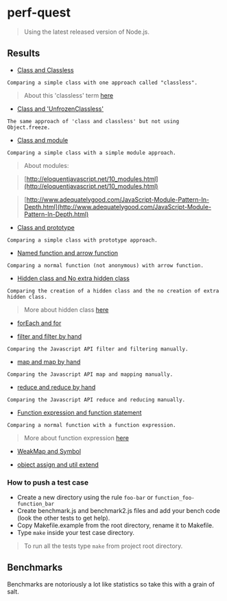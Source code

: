 # perf-quest

> Using the latest released version of Node.js.

## Results

- [Class and Classless](class-classless/#readme)

```
Comparing a simple class with one approach called "classless".
```

> About this 'classless' term [here](https://gist.github.com/mpj/17d8d73275bca303e8d2)

- [Class and 'UnfrozenClassless'](class-unfrozenclassless/#readme)

```
The same approach of 'class and classless' but not using Object.freeze.
```

- [Class and module](class-module/#readme)

```
Comparing a simple class with a simple module approach.
```

> About modules:

> [http://eloquentjavascript.net/10_modules.html](http://eloquentjavascript.net/10_modules.html)

> [http://www.adequatelygood.com/JavaScript-Module-Pattern-In-Depth.html](http://www.adequatelygood.com/JavaScript-Module-Pattern-In-Depth.html)


- [Class and prototype](class-prototype/#readme)

```
Comparing a simple class with prototype approach.
```

- [Named function and arrow function](named_function-arrow_function/#readme)

```
Comparing a normal function (not anonymous) with arrow function.
```

- [Hidden class and No extra hidden class](hidden_class-no_extra_hidden_class/#readme)

```
Comparing the creation of a hidden class and the no creation of extra hidden class.
```

> More about hidden class [here](https://github.com/v8/v8/wiki/Design%20Elements#fast-property-access)


- [forEach and for](foreach-for/#readme)


- [filter and filter by hand](filter-filter_by_hand/#readme)

```
Comparing the Javascript API filter and filtering manually.
```

- [map and map by hand](map-map_by_hand/#readme)

```
Comparing the Javascript API map and mapping manually.
```

- [reduce and reduce by hand](reduce-reduce_by_hand/#readme)

```
Comparing the Javascript API reduce and reducing manually.
```

- [Function expression and function statement](function_expression-function_statement/#readme)

```
Comparing a normal function with a function expression.
```

> More about function expression [here](https://developer.mozilla.org/en/docs/web/JavaScript/Reference/Operators/function)

- [WeakMap and Symbol](weakmap-symbol/#readme)


- [object assign and util extend](object_assign-util_extend/#readme)


### How to push a test case

- Create a new directory using the rule `foo-bar` or `function_foo-function_bar`
- Create benchmark.js and benchmark2.js files and add your bench code (look the other tests to get help).
- Copy Makefile.example from the root directory, rename it to Makefile.
- Type `make` inside your test case directory.


> To run all the tests type `make` from project root directory.

## Benchmarks

Benchmarks are notoriously a lot like statistics so take this with a grain of salt.
